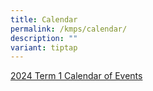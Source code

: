 ```yaml
---
title: Calendar
permalink: /kmps/calendar/
description: ""
variant: tiptap
---
```

<p><a href="/files/Calendar/2024/Calendar_of_events_Term_1_2024.pdf" rel="noopener noreferrer nofollow" target="_blank">2024 Term 1 Calendar of Events</a></p>